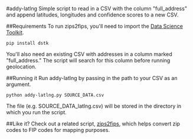 #addy-latlng
Simple script to read in a CSV with the column "full_address" and append latitudes, longitudes and confidence scores to a new CSV.

##Requirements
To run zips2fips, you'll need to import the [Data Science Toolkit](http://www.datasciencetoolkit.org/developerdocs#street2coordinates).

```
pip install dstk
```

You'll also need an existing CSV with addresses in a column marked "full_address." The script will search for this column before running geolocation.

##Running it
Run addy-latlng by passing in the path to your CSV as an argument.

```
python addy-latlng.py SOURCE_DATA.csv
```

The file (e.g. SOURCE_DATA_latlng.csv) will be stored in the directory in which you run the script.

##Like it?
Check out a related script, [zips2fips](https://github.com/mtdukes/zips2fips), which helps convert zip codes to FIP codes for mapping purposes.
